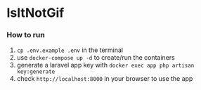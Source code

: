 # IsItNotGif

### How to run
1. `cp .env.example .env` in the terminal
2. use `docker-compose up -d` to create/run the containers
3. generate a laravel app key with `docker exec app php artisan key:generate`
4. check `http://localhost:8000` in your browser to use the app
